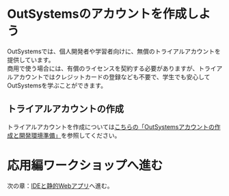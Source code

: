 # OutSystemsのアカウントを作成しよう
OutSystemsでは、個人開発者や学習者向けに、無償のトライアルアカウントを提供しています。<br>
商用で使う場合には、有償のライセンスを契約する必要がありますが、トライアルアカウントではクレジットカードの登録なども不要で、学生でも安心してOutSystemsを学ぶことができます。

## トライアルアカウントの作成
トライアルアカウントを作成については[こちらの「OutSystemsアカウントの作成と開発環境準備」](../../チュートリアル/Contents/0.%20OutSystemsアカウントの作成と開発環境準備.md)を参照してください。<br>

# 応用編ワークショップへ進む
次の章：[IDEと静的Webアプリ](./1.%20IDEと静的Webアプリ.md)へ進む。
